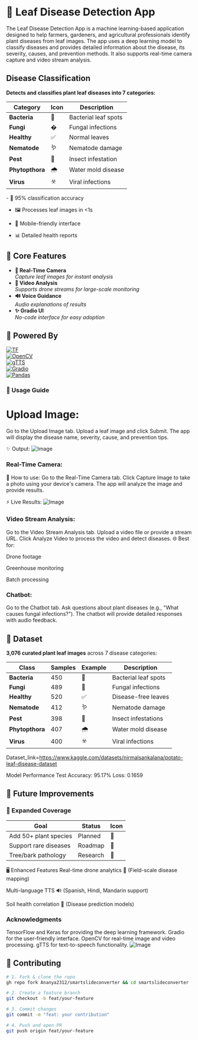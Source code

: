 # 🌿 Leaf Disease Detection App

The Leaf Disease Detection App is a machine learning-based application designed to help farmers, gardeners, and agricultural professionals identify plant diseases from leaf images. The app uses a deep learning model to classify diseases and provides detailed information about the disease, its severity, causes, and prevention methods. It also supports real-time camera capture and video stream analysis.

##  Disease Classification

**Detects and classifies plant leaf diseases into 7 categories:**

<div align="center">

| Category | Icon | Description |
|----------|------|-------------|
| **Bacteria** | 🦠 | Bacterial leaf spots |
| **Fungi** | � | Fungal infections |
| **Healthy** | ✅ | Normal leaves |
| **Nematode** | 🪱 | Nematode damage |
| **Pest** | 🐛 | Insect infestation |
| **Phytopthora** | 🌧️ | Water mold disease |
| **Virus** | ☣️ | Viral infections |

</div>
- 🎯 95% classification accuracy

- 🖼️ Processes leaf images in <1s
  
- 📱 Mobile-friendly interface
  
- 📊 Detailed health reports

## 🚀 Core Features  
- **📸 Real-Time Camera**  
  _Capture leaf images for instant analysis_  
- **🚁 Video Analysis**  
  _Supports drone streams for large-scale monitoring_  
- **🔊 Voice Guidance**  
  _Audio explanations of results_  
- **✨ Gradio UI**  
  _No-code interface for easy adoption_  

## 🚀 Powered By  
[![TF](https://img.shields.io/badge/DenseNet121-TensorFlow-FF6F00)](https://www.tensorflow.org/)  
[![OpenCV](https://img.shields.io/badge/RealTime-OpenCV-5C3EE8)](https://opencv.org/)  
[![gTTS](https://img.shields.io/badge/Audio-gTTS-34A853)](https://gtts.readthedocs.io/)  
[![Gradio](https://img.shields.io/badge/UI-Gradio-FF4B4B)](https://gradio.app/)  
[![Pandas](https://img.shields.io/badge/Data-Pandas-150458)](https://pandas.pydata.org/)  

### 📲 Usage Guide
# Upload Image:
Go to the Upload Image tab.
Upload a leaf image and click Submit.
The app will display the disease name, severity, cause, and prevention tips.

✨ Output:
![Image](https://github.com/user-attachments/assets/bce19b59-1b3b-44b2-85e4-e5a5a67b19db)
### Real-Time Camera:

📸 How to use:
Go to the Real-Time Camera tab.
Click Capture Image to take a photo using your device's camera.
The app will analyze the image and provide results.

⚡ Live Results:
![Image](https://github.com/user-attachments/assets/a3b7e143-6803-43c9-813d-fbac1b911d73)
### Video Stream Analysis:
Go to the Video Stream Analysis tab.
Upload a video file or provide a stream URL.
Click Analyze Video to process the video and detect diseases.
🌐 Best for:

Drone footage

Greenhouse monitoring

Batch processing

### Chatbot:
Go to the Chatbot tab.
Ask questions about plant diseases (e.g., "What causes fungal infections?").
The chatbot will provide detailed responses with audio feedback.

## 🌿 Dataset

**3,076 curated plant leaf images** across 7 disease categories:

<div align="center">

| Class        | Samples | Example | Description |
|--------------|---------|---------|-------------|
| **Bacteria** | 450     | 🦠      | Bacterial leaf spots |
| **Fungi**    | 489     | 🍄      | Fungal infections |
| **Healthy**  | 520     | ✅      | Disease-free leaves |
| **Nematode** | 412     | 🪱      | Nematode damage |
| **Pest**     | 398     | 🐛      | Insect infestations |
| **Phytopthora**| 407    | 🌧️      | Water mold disease |
| **Virus**    | 400     | ☣️      | Viral infections |

</div>

Dataset_link=https://www.kaggle.com/datasets/nirmalsankalana/potato-leaf-disease-dataset

Model Performance
Test Accuracy: 95.17%
Loss: 0.1659

## 🚧 Future Improvements

### 🌱 Expanded Coverage
| Goal                     | Status  | Icon |
|--------------------------|---------|------|
| Add 50+ plant species    | Planned | 🌿   |
| Support rare diseases    | Roadmap | 🦠   |
| Tree/bark pathology      | Research| 🌳   |

🖥️ Enhanced Features
Real-time drone analytics 🚁
(Field-scale disease mapping)

Multi-language TTS 🔊
(Spanish, Hindi, Mandarin support)

Soil health correlation 🌱
(Disease prediction models)
### Acknowledgments
TensorFlow and Keras for providing the deep learning framework.
Gradio for the user-friendly interface.
OpenCV for real-time image and video processing.
gTTS for text-to-speech functionality.
![Image](https://github.com/user-attachments/assets/6bb1028c-2b80-44de-8e62-0c7e67c800e1)

## 👥 Contributing

```bash
# 1. Fork & clone the repo
gh repo fork Ananya2312/smartslideconverter && cd smartslideconverter

# 2. Create a feature branch
git checkout -b feat/your-feature

# 3. Commit changes
git commit -m "feat: your contribution"

# 4. Push and open PR
git push origin feat/your-feature



